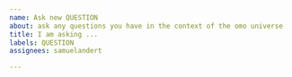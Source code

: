 ```yaml
---
name: Ask new QUESTION
about: ask any questions you have in the context of the omo universe
title: I am asking ...
labels: QUESTION
assignees: samuelandert

---
```



